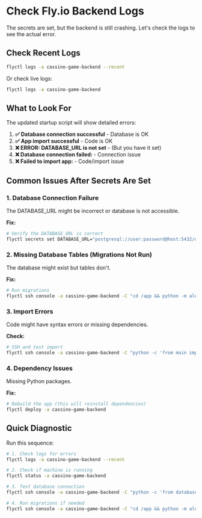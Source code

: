 # Check Fly.io Backend Logs

The secrets are set, but the backend is still crashing. Let's check the logs to see the actual error.

## Check Recent Logs

```bash
flyctl logs -a cassino-game-backend --recent
```

Or check live logs:

```bash
flyctl logs -a cassino-game-backend
```

## What to Look For

The updated startup script will show detailed errors:

1. **✅ Database connection successful** - Database is OK
2. **✅ App import successful** - Code is OK
3. **❌ ERROR: DATABASE_URL is not set** - (But you have it set)
4. **❌ Database connection failed: <error>** - Connection issue
5. **❌ Failed to import app: <error>** - Code/import issue

## Common Issues After Secrets Are Set

### 1. Database Connection Failure
The DATABASE_URL might be incorrect or database is not accessible.

**Fix:**
```bash
# Verify the DATABASE_URL is correct
flyctl secrets set DATABASE_URL="postgresql://user:password@host:5432/database" -a cassino-game-backend
```

### 2. Missing Database Tables (Migrations Not Run)
The database might exist but tables don't.

**Fix:**
```bash
# Run migrations
flyctl ssh console -a cassino-game-backend -C "cd /app && python -m alembic upgrade head"
```

### 3. Import Errors
Code might have syntax errors or missing dependencies.

**Check:**
```bash
# SSH and test import
flyctl ssh console -a cassino-game-backend -C "python -c 'from main import app; print(\"Import OK\")'"
```

### 4. Dependency Issues
Missing Python packages.

**Fix:**
```bash
# Rebuild the app (this will reinstall dependencies)
flyctl deploy -a cassino-game-backend
```

## Quick Diagnostic

Run this sequence:

```bash
# 1. Check logs for errors
flyctl logs -a cassino-game-backend --recent

# 2. Check if machine is running
flyctl status -a cassino-game-backend

# 3. Test database connection
flyctl ssh console -a cassino-game-backend -C "python -c 'from database import engine; engine.connect(); print(\"DB OK\")'"

# 4. Run migrations if needed
flyctl ssh console -a cassino-game-backend -C "cd /app && python -m alembic upgrade head"
```

